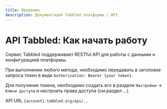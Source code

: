 ```yaml
---
title: Введение
description: Документация Tabbled платформы | API
---
```


# API Tabbled: Как начать работу

Сервис Tabbled поддерживает RESTful API для работы с данными и конфигурацией платформы.

При выполнении любого метода, необходимо передавать в заголовке запроса токен в виде `Authorization: Bearer {your token}`.

Для получения токена, необходимо создать его в разделе  `Настройки` -> `Ключи доступа` и настроить права доступа (см.раздел ...)

API URL `{account}.tabbled.org/api/..`
